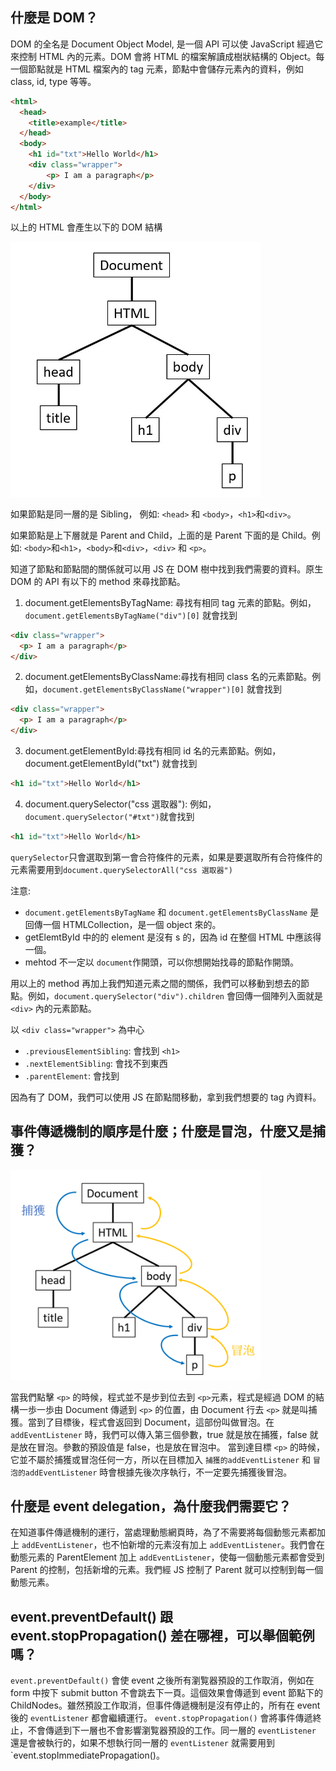 ## 什麼是 DOM？

DOM 的全名是 Document Object Model, 是一個 API 可以使 JavaScript 經過它來控制 HTML 內的元素。DOM 會將 HTML 的檔案解讀成樹狀結構的 Object。每一個節點就是 HTML 檔案內的 tag 元素，節點中會儲存元素內的資料，例如 class, id, type 等等。

```html
<html>
  <head>
    <title>example</title>
  </head>
  <body>
    <h1 id="txt">Hello World</h1>
    <div class="wrapper">
        <p> I am a paragraph</p>
    </div>
  </body>
</html>
```
以上的 HTML 會產生以下的 DOM 結構

<img src="https://github.com/Lidemy/mentor-program-4th-hmso1/blob/week7/homeworks/week7/DOM.JPG?raw=true" width="400px" />

如果節點是同一層的是 Sibling， 例如: `<head>` 和 `<body>`，`<h1>`和`<div>`。

如果節點是上下層就是 Parent and Child，上面的是 Parent 下面的是 Child。例如: `<body>`和`<h1>`，`<body>`和`<div>`，`<div>` 和 `<p>`。

知道了節點和節點間的關係就可以用 JS 在 DOM 樹中找到我們需要的資料。原生 DOM 的 API 有以下的 method 來尋找節點。

1. document.getElementsByTagName: 尋找有相同 tag 元素的節點。例如，`document.getElementsByTagName("div")[0]` 就會找到 
```html
<div class="wrapper">
  <p> I am a paragraph</p>
</div>
``` 
2. document.getElementsByClassName:尋找有相同 class 名的元素節點。例如，`document.getElementsByClassName("wrapper")[0]` 就會找到 
```html
<div class="wrapper">
  <p> I am a paragraph</p>
</div>
``` 
3. document.getElementById:尋找有相同 id 名的元素節點。例如，document.getElementById("txt") 就會找到
```html
<h1 id="txt">Hello World</h1>
```

4. document.querySelector("css 選取器"): 例如，`document.querySelector("#txt")`就會找到
```html
<h1 id="txt">Hello World</h1>
```
`querySelector`只會選取到第一會合符條件的元素，如果是要選取所有合符條件的元素需要用到`document.querySelectorAll("css 選取器")`

注意: 
- `document.getElementsByTagName` 和 `document.getElementsByClassName` 是回傳一個 HTMLCollection，是一個 object 來的。
- getElemtById 中的的 element 是沒有 s 的，因為 id 在整個 HTML 中應該得一個。
- mehtod 不一定以 `document`作開頭，可以你想開始找尋的節點作開頭。

用以上的 method 再加上我們知道元素之間的關係，我們可以移動到想去的節點。例如，`document.querySelector("div").children` 會回傳一個陣列入面就是 `<div>` 內的元素節點。

以 `<div class="wrapper">` 為中心
- `.previousElementSibling`: 會找到 `<h1>`
- `.nextElementSibling`: 會找不到東西
- `.parentElement`: 會找到 <body>

因為有了 DOM，我們可以使用 JS 在節點間移動，拿到我們想要的 tag 內資料。

## 事件傳遞機制的順序是什麼；什麼是冒泡，什麼又是捕獲？
<img src="https://github.com/Lidemy/mentor-program-4th-hmso1/blob/week7/homeworks/week7/CaptureBubbling.PNG?raw=true" width="400px" />

當我們點擊 `<p>` 的時候，程式並不是步到位去到 `<p>`元素，程式是經過 DOM 的結構一歩一歩由 Document 傳遞到 `<p>` 的位置，由 Document 行去 `<p>` 就是叫捕獲。當到了目標後，程式會返回到 Document，這部份叫做冒泡。在 `addEventListener` 時，我們可以傳入第三個參數，true 就是放在捕獲，false 就是放在冒泡。參數的預設值是 false，也是放在冒泡中。
當到達目標 `<p>` 的時候，它並不屬於捕獲或冒泡任何一方，所以在目標加入 `捕獲的addEventListener` 和 `冒泡的addEventListener` 時會根據先後次序執行，不一定要先捕獲後冒泡。



## 什麼是 event delegation，為什麼我們需要它？
在知道事件傳遞機制的運行，當處理動態網頁時，為了不需要將每個動態元素都加上 `addEventListener`，也不怕新增的元素沒有加上 `addEventListener`。我們會在動態元素的 ParentElement 加上 `addEventListener`，使每一個動態元素都會受到 Parent 的控制，包括新增的元素。我們經 JS 控制了 Parent 就可以控制到每一個動態元素。


## event.preventDefault() 跟 event.stopPropagation() 差在哪裡，可以舉個範例嗎？
`event.preventDefault()` 會使 event 之後所有瀏覧器預設的工作取消，例如在 form 中按下 submit button 不會跳去下一頁。這個效果會傳遞到 event 節點下的 ChildNodes。雖然預設工作取消，但事件傳遞機制是沒有停止的，所有在 event 後的 `eventListener` 都會繼續運行。
`event.stopPropagation()` 會將事件傳遞終止，不會傳遞到下一層也不會影響瀏覧器預設的工作。同一層的 `eventListener` 還是會被執行的，如果不想執行同一層的 `eventListener` 就需要用到`event.stopImmediatePropagation()。